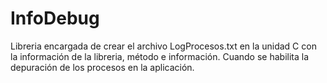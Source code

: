 # InfoDebug
Libreria encargada de crear el archivo LogProcesos.txt en la unidad C con la información de la libreria, método e información. Cuando se habilita la depuración de los procesos en la aplicación.
